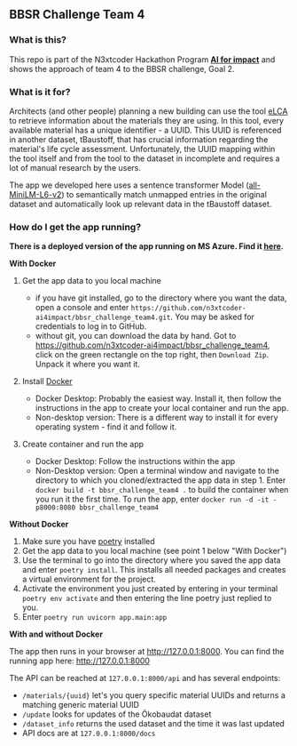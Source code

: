 ## BBSR Challenge Team 4

### What is this?
This repo is part of the N3xtcoder Hackathon Program [**AI for impact**](https://n3xtcoder.org/events/jr84xhaer_ai-for-impact-the-programme-for-changemakers-phase-2) and shows the approach of team 4 to the 
BBSR challenge, Goal 2.

### What is it for?
Architects (and other people) planning a new building can use the tool [eLCA](https://www.bauteileditor.de/) to retrieve 
information about the materials they are using. In this tool, every available material has a unique identifier - a 
UUID. This UUID is referenced in another dataset, tBaustoff, that has crucial information regarding the material's 
life cycle assessment. Unfortunately, the UUID mapping within the tool itself and from the tool to the dataset in 
incomplete and requires a lot of manual research by the users.

The app we developed here uses a sentence transformer Model ([all-MiniLM-L6-v2](https://huggingface.co/sentence-transformers/all-MiniLM-L6-v2))
to semantically match unmapped entries in the original dataset and automatically look up relevant data in the tBaustoff
dataset.
### How do I get the app running?

**There is a deployed version of the app running on MS Azure. Find it [here](https://bbsr-team4-v4.azurewebsites.net).**

**With Docker**
    
1. Get the app data to you local machine
    - if you have git installed, go to the directory where you want the data, open a console and enter `https://github.com/n3xtcoder-ai4impact/bbsr_challenge_team4.git`. You may be asked for credentials to log in to GitHub.
    - without git, you can download the data by hand. Got to https://github.com/n3xtcoder-ai4impact/bbsr_challenge_team4, click on the green rectangle on the top right, then `Download Zip`. Unpack it where you want it.

2. Install [Docker](https://www.docker.com/get-started/)
    - Docker Desktop: Probably the easiest way. Install it, then follow the instructions in the app to create your local container and run the app.
    - Non-desktop version: There is a different way to install it for every operating system - find it and follow it.

3. Create container and run the app
    - Docker Desktop: Follow the instructions within the app
    - Non-Desktop version: Open a terminal window and navigate to the directory to which you cloned/extracted the app data in step 1. Enter `docker build -t bbsr_challenge_team4 .` to build the container when you run it the first time. To run the app, enter `docker run -d -it -p8000:8080 bbsr_challenge_team4`

**Without Docker**
1. Make sure you have [poetry](https://github.com/python-poetry/poetry) installed
2. Get the app data to you local machine (see point 1 below "With Docker")
3. Use the terminal to go into the directory where you saved the app data and enter `poetry install`. This installs all needed packages and creates a virtual environment for the project.
4. Activate the environment you just created by entering in your terminal `poetry env activate` and then entering the line poetry just replied to you.
5. Enter `poetry run uvicorn app.main:app`

**With and without Docker**

The app then runs in your browser at http://127.0.0.1:8000.
You can find the running app here: http://127.0.0.1:8000


The API can be reached at `127.0.0.1:8000/api` and has several endpoints:
- `/materials/{uuid}` let's you query specific material UUIDs and returns a matching generic material UUID
- `/update` looks for updates of the Ökobaudat dataset
- `/dataset_info` returns the used dataset and the time it was last updated
- API docs are at `127.0.0.1:8000/docs`
